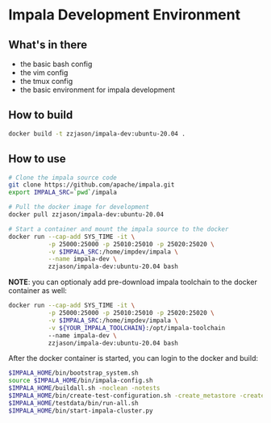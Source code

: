 # Impala Development Environment

## What's in there

- the basic bash config
- the vim config
- the tmux config
- the basic environment for impala development

## How to build

```sh
docker build -t zzjason/impala-dev:ubuntu-20.04 .
```

## How to use

```sh
# Clone the impala source code
git clone https://github.com/apache/impala.git
export IMPALA_SRC=`pwd`/impala

# Pull the docker image for development
docker pull zzjason/impala-dev:ubuntu-20.04

# Start a container and mount the impala source to the docker
docker run --cap-add SYS_TIME -it \
           -p 25000:25000 -p 25010:25010 -p 25020:25020 \
           -v $IMPALA_SRC:/home/impdev/impala \
           --name impala-dev \
           zzjason/impala-dev:ubuntu-20.04 bash
```

**NOTE**: you can optionaly add pre-download impala toolchain to the docker
container as well:

```sh
docker run --cap-add SYS_TIME -it \
           -p 25000:25000 -p 25010:25010 -p 25020:25020 \
           -v $IMPALA_SRC:/home/impdev/impala \
           -v ${YOUR_IMPALA_TOOLCHAIN}:/opt/impala-toolchain
           --name impala-dev \
           zzjason/impala-dev:ubuntu-20.04 bash
```

After the docker container is started, you can login to the docker and build:

```sh
$IMPALA_HOME/bin/bootstrap_system.sh
source $IMPALA_HOME/bin/impala-config.sh
$IMPALA_HOME/buildall.sh -noclean -notests
$IMPALA_HOME/bin/create-test-configuration.sh -create_metastore -create_sentry_policy_db
$IMPALA_HOME/testdata/bin/run-all.sh
$IMPALA_HOME/bin/start-impala-cluster.py
```
